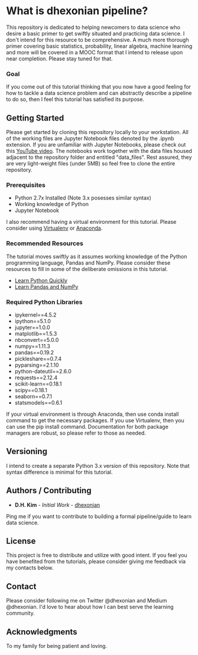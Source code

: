 # What is dhexonian pipeline? 

This repository is dedicated to helping newcomers to data science who desire a basic primer to get swiftly situated and practicing data science. I don't intend for this resource to be comprehensive. A much more thorough primer covering basic statistics, probability, linear algebra, machine learning and more will be covered in a MOOC format that I intend to release upon near completion. Please stay tuned for that.  

### Goal 

If you come out of this tutorial thinking that you now have a good feeling for how to tackle a data science problem and can abstractly describe a pipeline to do so, then I feel this tutorial has satisfied its purpose. 

## Getting Started

Please get started by cloning this repository locally to your workstation. All of the working files are Jupyter Notebook files denoted by the .ipynb extension. If you are unfamiliar with Jupyter Notebooks, please check out this [YouTube video](https://www.youtube.com/watch?v=HW29067qVWk"). The notebooks work together with the data files housed adjacent to the repository folder and entitled "data_files". Rest assured, they are very light-weight files (under 5MB) so feel free to clone the entire repository. 

### Prerequisites

- Python 2.7x Installed (Note 3.x posesses similar syntax)
- Working knowledge of Python 
- Jupyter Notebook 

I also recommend having a virtual environment for this tutorial. Please consider using [Virtualenv](https://virtualenv.pypa.io/en/stable/) or [Anaconda](https://www.continuum.io/downloads). 

### Recommended Resources 

The tutorial moves swiftly as it assumes working knowledge of the Python programming language, Pandas and NumPy. Please consider these resources to fill in some of the deliberate omissions in this tutorial. 

- [Learn Python Quickly](https://learnpythonthehardway.org/")
- [Learn Pandas and NumPy](https://www.youtube.com/watch?v=HW29067qVWk")

### Required Python Libraries 

- ipykernel==4.5.2
- ipython==5.1.0
- jupyter==1.0.0
- matplotlib==1.5.3
- nbconvert==5.0.0
- numpy==1.11.3
- pandas==0.19.2
- pickleshare==0.7.4
- pyparsing==2.1.10
- python-dateutil==2.6.0
- requests==2.12.4
- scikit-learn==0.18.1
- scipy==0.18.1
- seaborn==0.7.1
- statsmodels==0.6.1

If your virtual environment is through Anaconda, then use conda install command to get the necessary packages. If you use Virtualenv, then you can use the pip install command. Documentation for both package managers are robust, so please refer to those as needed. 

## Versioning

I intend to create a separate Python 3.x version of this repository. Note that syntax difference is minimal for this tutorial. 

## Authors / Contributing

* **D.H. Kim** - *Initial Work* - [dhexonian](https://github.com/dhexonian)

Ping me if you want to contribute to building a formal pipeline/guide to learn data science.

## License

This project is free to distribute and utilize with good intent. 
If you feel you have benefited from the tutorials, please consider giving me feedback via my contacts below. 

## Contact
Please consider following me on Twitter @dhexonian and Medium @dhexonian. 
I'd love to hear about how I can best serve the learning community. 

## Acknowledgments

To my family for being patient and loving. 
